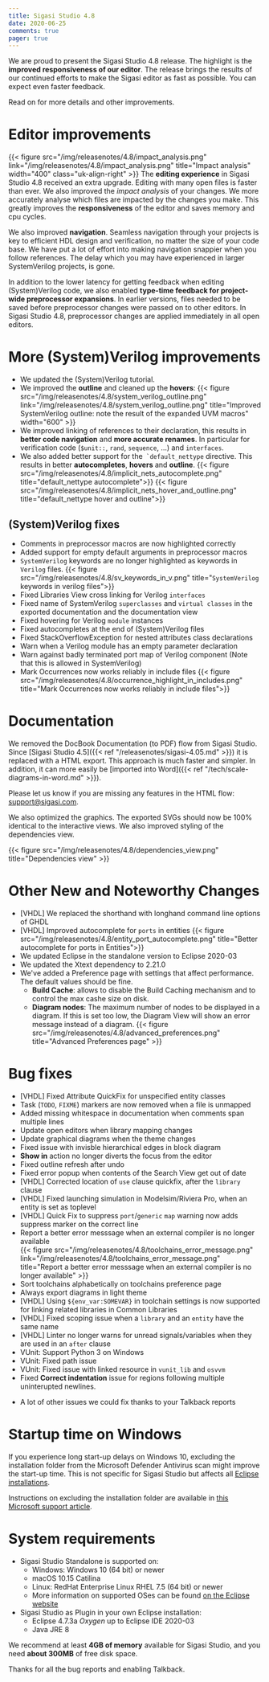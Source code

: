```yaml
---
title: Sigasi Studio 4.8
date: 2020-06-25
comments: true
pager: true
---
```

We are proud to present the Sigasi Studio 4.8 release. The highlight is the **improved responsiveness of our editor**. 
The release brings the results of our continued efforts to make the Sigasi editor as fast as possible. You can expect even faster feedback.

Read on for more details and other improvements.

# Editor improvements 

{{< figure src="/img/releasenotes/4.8/impact_analysis.png" link="/img/releasenotes/4.8/impact_analysis.png" title="Impact analysis" width="400" class="uk-align-right" >}}
The **editing experience** in Sigasi Studio 4.8 received an extra upgrade. Editing with many open files is faster than ever. We also improved the *impact analysis* of your changes. We more accurately analyse which files are impacted by the changes you make. This greatly improves the **responsiveness** of the editor and saves memory and cpu cycles.

We also improved **navigation**. Seamless navigation through your projects is key to efficient HDL design and verification, no matter the size of your code base. We have put a lot of effort into making navigation snappier when you follow references. The delay which you may have experienced in larger SystemVerilog projects, is gone.

In addition to the lower latency for getting feedback when editing (System)Verilog code, we also enabled **type-time feedback for project-wide preprocessor expansions**. In earlier versions, files needed to be saved before preprocessor changes were passed on to other editors. In Sigasi Studio 4.8, preprocessor changes are applied immediately in all open editors.

# More (System)Verilog improvements

* We updated the (System)Verilog tutorial.
* We improved the **outline** and cleaned up the **hovers**:
{{< figure src="/img/releasenotes/4.8/system_verilog_outline.png" link="/img/releasenotes/4.8/system_verilog_outline.png" title="Improved SystemVerilog outline: note the result of the expanded UVM macros" width="600" >}}
* We improved linking of references to their declaration, this results in **better code navigation** and **more accurate renames**. In particular for verification code (`$unit::`, `rand`, `sequence`, ...) and `interfaces`. 
* We also added better support for the`` `default_nettype`` directive. This results in better **autocompletes**, **hovers** and **outline**.
{{< figure src="/img/releasenotes/4.8/implicit_nets_autocomplete.png" title="default_nettype autocomplete">}} 
{{< figure src="/img/releasenotes/4.8/implicit_nets_hover_and_outline.png" title="default_nettype hover and outline">}}

## (System)Verilog fixes

* Comments in preprocessor macros are now highlighted correctly
* Added support for empty default arguments in preprocessor macros
* `SystemVerilog` keywords are no longer highlighted as keywords in `Verilog` files.
{{< figure src="/img/releasenotes/4.8/sv_keywords_in_v.png" title="`SystemVerilog` keywords in verilog files">}}
* Fixed Libraries View cross linking for Verilog `interfaces`
* Fixed name of SystemVerilog `superclasses` and `virtual classes` in the exported documentation and the documentation view
* Fixed hovering for Verilog `module` instances
* Fixed autocompletes at the end of (System)Verilog files
* Fixed StackOverflowException for nested attributes class declarations
* Warn when a Verilog module has an empty parameter declaration 
* Warn against badly terminated port map of Verilog component (Note that this is allowed in SystemVerilog)
* Mark Occurrences now works reliably in include files
{{< figure src="/img/releasenotes/4.8/occurrence_highlight_in_includes.png" title="Mark Occurrences now works reliably in include files">}}

# Documentation

We removed the DocBook Documentation (to PDF) flow from Sigasi Studio. Since [Sigasi Studio 4.5]({{< ref "/releasenotes/sigasi-4.05.md" >}}) it is replaced with a HTML export. This approach is much faster and simpler. In addition, it can more easily be [imported into Word]({{< ref "/tech/scale-diagrams-in-word.md" >}}).

Please let us know if you are missing any features in the HTML flow: <support@sigasi.com>.

We also optimized the graphics. The exported SVGs should now be 100% identical to the interactive views.
We also improved styling of the dependencies view.

{{< figure src="/img/releasenotes/4.8/dependencies_view.png" title="Dependencies view" >}}

# Other New and Noteworthy Changes

* \[VHDL] We replaced the shorthand with longhand command line options of GHDL
* \[VHDL] Improved autocomplete for `ports` in entities
{{< figure src="/img/releasenotes/4.8/entity_port_autocomplete.png" title="Better autocomplete for ports in Entities">}}
* We updated Eclipse in the standalone version to Eclipse 2020-03
* We updated the Xtext dependency to 2.21.0
* We've added a Preference page with settings that affect performance. The default values should be fine.
  * **Build Cache**: allows to disable the Build Caching mechanism and to control the max cashe size on disk.
  * **Diagram nodes**: The maximum number of nodes to be displayed in a diagram. If this is set too low, the Diagram View will show an error message instead of a diagram.
{{< figure src="/img/releasenotes/4.8/advanced_preferences.png" title="Advanced Preferences page" >}}

# Bug fixes

* \[VHDL] Fixed Attribute QuickFix for unspecified entity classes
* Task (`TODO`, `FIXME`) markers are now removed when a file is unmapped
* Added missing whitespace in documentation when comments span multiple lines
* Update open editors when library mapping changes
* Update graphical diagrams when the theme changes
* Fixed issue with invisble hierarchical edges in block diagram
* **Show in** action no longer diverts the focus from the editor
* Fixed outline refresh after undo
* Fixed error popup when contents of the Search View get out of date
* \[VHDL] Corrected location of `use` clause quickfix, after the `library` clause
* \[VHDL] Fixed launching simulation in Modelsim/Riviera Pro, when an entity is set as toplevel
* \[VHDL] Quick Fix to suppress `port`/`generic` `map` warning now adds suppress marker on the correct line
* Report a better error messsage when an external compiler is no longer available  
{{< figure src="/img/releasenotes/4.8/toolchains_error_message.png" link="/img/releasenotes/4.8/toolchains_error_message.png" title="Report a better error messsage when an external compiler is no longer available" >}}
* Sort toolchains alphabetically on toolchains preference page
* Always export diagrams in light theme
* \[VHDL] Using `${env_var:SOMEVAR}` in toolchain settings is now supported for linking related libraries in Common Libraries
* \[VHDL] Fixed scoping issue when a `library` and an `entity` have the same name
* \[VHDL] Linter no longer warns for unread signals/variables when they are used in an `after` clause
* VUnit: Support Python 3 on Windows
* VUnit: Fixed path issue
* VUnit: Fixed issue with linked resource in `vunit_lib` and `osvvm`
* Fixed **Correct indentation** issue for regions following multiple uninterupted newlines.

+ A lot of other issues we could fix thanks to your Talkback reports

# Startup time on Windows

If you experience long start-up delays on Windows 10, excluding the installation folder from the Microsoft Defender Antivirus scan might improve the start-up time.
This is not specific for Sigasi Studio but affects all [Eclipse installations](https://bugs.eclipse.org/bugs/show_bug.cgi?id=548443).

Instructions on excluding the installation folder are available in [this Microsoft support article](https://support.microsoft.com/en-us/help/4028485/windows-10-add-an-exclusion-to-windows-security).

# System requirements

* Sigasi Studio Standalone is supported on:
    * Windows: Windows 10 (64 bit) or newer
    * macOS 10.15 Catilina
    * Linux: RedHat Enterprise Linux RHEL 7.5 (64 bit) or newer
    * More information on supported OSes can be found [on the Eclipse website](https://www.eclipse.org/projects/project-plan.php?planurl=http://www.eclipse.org/eclipse/development/plans/eclipse_project_plan_4_10.xml#target_environments)
* Sigasi Studio as Plugin in your own Eclipse installation:
    * Eclipse 4.7.3a *Oxygen* up to Eclipse IDE 2020-03
    * Java JRE 8

We recommend at least **4GB of memory** available for Sigasi Studio,
and you need **about 300MB** of free disk space.

Thanks for all the bug reports and enabling Talkback.
